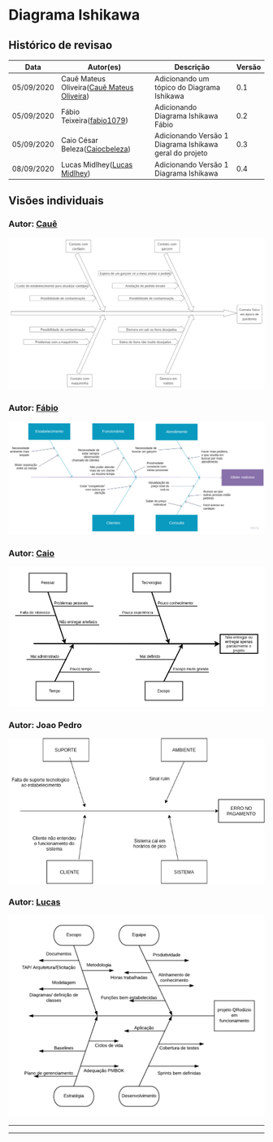 # Diagrama Ishikawa

## Histórico de revisao

<table>
  <thead>
    <tr>
      <th>Data</th>
      <th>Autor(es)</th>
      <th>Descrição</th>   
      <th>Versão</th>
    </tr>
  </thead>
  <tbody>
    <tr>
      <td>05/09/2020</td>
      <td>Cauê Mateus Oliveira(<a target="blank" href="https://github.com/caue96">Cauê Mateus Oliveira</a>)</td>
      <td>Adicionando um tópico do Diagrama Ishikawa</td>
      <td>
      0.1
      </td>
    </tr>
    <tr>
      <td>05/09/2020</td>
      <td>Fábio Teixeira(<a target="blank" href="https://github.com/fabio1079">fabio1079</a>)</td>
      <td>Adicionando Diagrama Ishikawa Fábio</td>
      <td>
      0.2
      </td>
    </tr>
    <tr>
      <td>05/09/2020</td>
      <td>Caio César Beleza(<a target="blank" href="https://github.com/Caiocbeleza">Caiocbeleza</a>)</td>
      <td>Adicionando Versão 1 Diagrama Ishikawa geral do projeto</td>
      <td>
      0.3
      </td>
    </tr>
    <tr>
      <td>08/09/2020</td>
      <td>Lucas Midlhey(<a target="blank" href="https://github.com/lucasmidlhey">Lucas Midlhey</a>)</td>
      <td>Adicionando Versão 1 Diagrama Ishikawa</td>
      <td>
      0.4
      </td>
    </tr>
  </tbody>
</table>

## Visões individuais

### Autor: [Cauê](https://github.com/caue96)
[![Diagrama Ishikawa](../images/ishikawa/diagrama_ishikawa_caue.png)](https://ibb.co/1ZqSfBD)


### Autor: [Fábio](https://github.com/fabio1079)

[![Diagrama Ishikawa](../images/ishikawa/fishbone_fabio.jpg)](https://ibb.co/LvXVwWy)

### Autor: [Caio](https://github.com/Caiocbeleza)

[![Diagrama Ishikawa](../images/ishikawa/ishikawa_caio.png)](https://ibb.co/xSYCfff)

### Autor: Joao Pedro

[![Diagrama Ishikawa](../images/ishikawa/diagrama_causa_efeito.png)](https://ibb.co/xSYCfff)

### Autor: [Lucas](https://github.com/lucasmidlhey)
[![Diagrama Ishikawa](../images/ishikawa/causa_efeito_lucas.png)](https://ibb.co/tDXrfgx)


---



---
